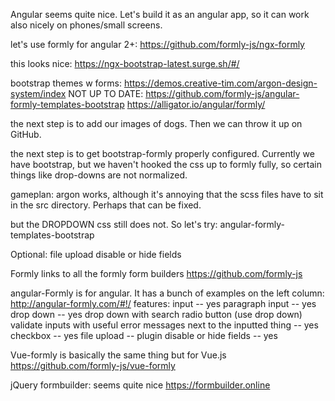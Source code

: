 Angular seems quite nice.  Let's build it as an angular app, so it can work also nicely on phones/small screens.

let's use formly for angular 2+:
https://github.com/formly-js/ngx-formly

this looks nice:
https://ngx-bootstrap-latest.surge.sh/#/

bootstrap themes w forms:
https://demos.creative-tim.com/argon-design-system/index
NOT UP TO DATE:
https://github.com/formly-js/angular-formly-templates-bootstrap
https://alligator.io/angular/formly/

the next step is to add our images of dogs.  Then we can throw it up on GitHub.

the next step is to get bootstrap-formly properly configured.  Currently we have bootstrap, but we haven't hooked the css up to formly fully, so certain things like drop-downs are not normalized.

gameplan:
argon works, although it's annoying that the scss files have to sit in the src directory.  Perhaps that can be fixed.

but the DROPDOWN css still does not.  So let's try:
angular-formly-templates-bootstrap







Optional:
file upload
disable or hide fields

Formly links to all the formly form builders
https://github.com/formly-js

angular-Formly is for angular.  It has a bunch of examples on the left column:
http://angular-formly.com/#!/
features:
input -- yes
paragraph input -- yes
drop down -- yes
drop down with search
radio button (use drop down)
validate inputs with useful error messages next to the inputted thing -- yes
checkbox -- yes
file upload -- plugin
disable or hide fields -- yes

Vue-formly is basically the same thing but for Vue.js
https://github.com/formly-js/vue-formly

jQuery formbuilder: seems quite nice
https://formbuilder.online
